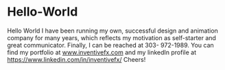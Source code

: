 # Hello-World
Hello World
I have been running my own, successful design and animation company for many years, which reflects my motivation as self-starter and great communicator. Finally, I can be reached at 303- 972-1989. You can find my portfolio at www.inventivefx.com  and my linkedIn profile at https://www.linkedin.com/in/inventivefx/
Cheers!
